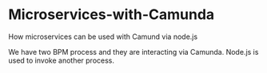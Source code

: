 # Microservices-with-Camunda
How microservices can be used with Camund via node.js

We have two BPM process and they are interacting via Camunda. Node.js is used to invoke another process.
